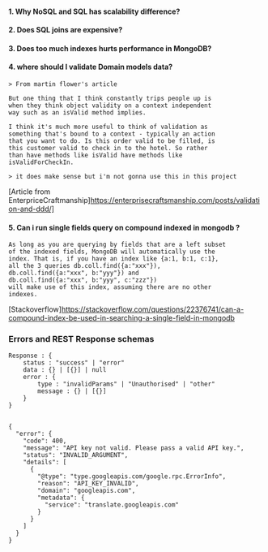 #### 1. Why NoSQL and SQL has scalability difference?
#### 2. Does SQL joins are expensive?
#### 3. Does too much indexes hurts performance in MongoDB?

#### 4. where should I validate Domain models data?

    > From martin flower's article    
    
    But one thing that I think constantly trips people up is 
    when they think object validity on a context independent 
    way such as an isValid method implies.

    I think it's much more useful to think of validation as 
    something that's bound to a context - typically an action 
    that you want to do. Is this order valid to be filled, is 
    this customer valid to check in to the hotel. So rather 
    than have methods like isValid have methods like 
    isValidForCheckIn.

    > it does make sense but i'm not gonna use this in this project
    
   [Article from EnterpriceCraftmanship]https://enterprisecraftsmanship.com/posts/validation-and-ddd/]

#### 5. Can i run single fields query on compound indexed in mongodb ? 
    As long as you are querying by fields that are a left subset 
    of the indexed fields, MongoDB will automatically use the 
    index. That is, if you have an index like {a:1, b:1, c:1}, 
    all the 3 queries db.coll.find({a:"xxx"}), 
    db.coll.find({a:"xxx", b:"yyy"}) and 
    db.coll.find({a:"xxx", b:"yyy", c:"zzz"}) 
    will make use of this index, assuming there are no other 
    indexes.
   [Stackoverflow]https://stackoverflow.com/questions/22376741/can-a-compound-index-be-used-in-searching-a-single-field-in-mongodb
   
   
### Errors and REST Response schemas
    Response : {
        status : "success" | "error"
        data : {} | [{}] | null
        error : {
            type : "invalidParams" | "Unauthorised" | "other"
            message : {} | [{}]
        }
    }
    
    
    {
      "error": {
        "code": 400,
        "message": "API key not valid. Please pass a valid API key.",
        "status": "INVALID_ARGUMENT",
        "details": [
          {
            "@type": "type.googleapis.com/google.rpc.ErrorInfo",
            "reason": "API_KEY_INVALID",
            "domain": "googleapis.com",
            "metadata": {
              "service": "translate.googleapis.com"
            }
          }
        ]
      }
    }
